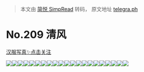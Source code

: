 > 本文由 [简悦 SimpRead](http://ksria.com/simpread/) 转码， 原文地址 [telegra.ph](https://telegra.ph/209-07-14)

No.209 清风
=========

[汉服写真✨点击关注](https://t.me/hanfuxiezhen)

![](https://telegra.ph/file/8021885eaf2c10aacd8cb.jpg)![](https://telegra.ph/file/42cf78acf2b457e480721.jpg)![](https://telegra.ph/file/7c0ab5f485ff79294a720.jpg)![](https://telegra.ph/file/1454bf07f46b5df77b59c.jpg)![](https://telegra.ph/file/2f17f09df5574e023d22d.jpg)![](https://telegra.ph/file/7fdd3d3a1386ed9b685b9.jpg)![](https://telegra.ph/file/2dcfafce68e311f713260.jpg)![](https://telegra.ph/file/1830e72cf270e8a02e855.jpg)![](https://telegra.ph/file/0fa643617f879d1bbf7e8.jpg)![](https://telegra.ph/file/7e1fc0860bbb41edf882a.jpg)![](https://telegra.ph/file/3f0ebf6698487c04f7d05.jpg)![](https://telegra.ph/file/95d575c31b3421ecd7087.jpg)![](https://telegra.ph/file/42668d6daf6a7480ffbf0.jpg)![](https://telegra.ph/file/d90c359e99901806cde82.jpg)![](https://telegra.ph/file/1271d6bd0b16b2c8de7ba.jpg)![](https://telegra.ph/file/aff95a916bf6bdf052d72.jpg)![](https://telegra.ph/file/068d40c6b406ccf5803e4.jpg)![](https://telegra.ph/file/6720c8e806cc540f8bcf5.jpg)![](https://telegra.ph/file/13dfac20a946280f93c3f.jpg)![](https://telegra.ph/file/6671f51a81da68a72f1eb.jpg)![](https://telegra.ph/file/ca18978ee76bd25c409ca.jpg)